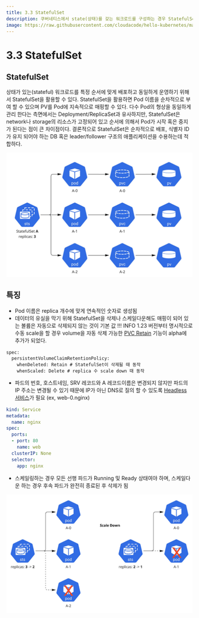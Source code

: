 ```yaml
---
title: 3.3 StatefulSet
description: 쿠버네티스에서 state(상태)를 갖는 워크로드를 구성하는 경우 StatefulSet을 활용할 수 있다
image: https://raw.githubusercontent.com/cloudacode/hello-kubernetes/main/docs/assets/kubernetes-school.png
---
```


# 3.3 StatefulSet

## StatefulSet

상태가 있는(stateful) 워크로드를 특정 순서에 맞게 배포하고 동일하게 운영하기 위해서 StatefulSet을 활용할 수 있다. StatefulSet을 활용하면 Pod 이름을 순차적으로 부여 할 수 있으며 PV를 Pod에 지속적으로 매핑할 수 있다. 다수 Pod의 형상을 동일하게 관리 한다는 측면에서는 Deployment/ReplicaSet과 유사하지만, StatefulSet은 network나 storage의 리소스가 고정되어 있고 순서에 의해서 Pod가 시작 혹은 중지가 된다는 점이 큰 차이점이다. 결론적으로 StatefulSet은 순차적으로 배포, 식별자 ID가 유지 되어야 하는 DB 혹은 leader/follower 구조의 애플리케이션을 수용하는데 적합하다.

![Statefulset](./assets/statefulset.jpg)

## 특징

- Pod 이름은 replica 개수에 맞게 연속적인 숫자로 생성됨
- 데이터의 유실을 막기 위해 StatefulSet을 삭제나 스케일다운해도 매핑이 되어 있는 볼륨은 자동으로 삭제되지 않는 것이 기본 값
!!! INFO
    1.23 버전부터 명시적으로 수동 scale을 할 경우 volume을 자동 삭제 가능한 [PVC Retain](https://kubernetes.io/docs/concepts/workloads/controllers/StatefulSet/#persistentvolumeclaim-retention) 기능이 alpha에 추가가 되었다.
```
spec:
  persistentVolumeClaimRetentionPolicy:
    whenDeleted: Retain # StatefulSet이 삭제될 때 동작
    whenScaled: Delete # replica 수 scale down 때 동작
```
- 파드의 번호, 호스트네임, SRV 레코드와 A 레코드이름은 변경되지 않지만 파드의 IP 주소는 변경될 수 있기 때문에 IP가 아닌 DNS로 질의 할 수 있도록 [Headless 서비스](https://kubernetes.io/docs/concepts/services-networking/service/#headless-services)가 필요 (ex, web-0.nginx)
```yaml
kind: Service
metadata:
  name: nginx
spec:
  ports:
  - port: 80
    name: web
  clusterIP: None
  selector:
    app: nginx
```

- 스케일링하는 경우 모든 선행 파드가 Running 및 Ready 상태여야 하며, 스케일다운 하는 경우 후속 파드가 완전히 종료된 후 삭제가 됨

![StatefulSet-scaledown](./assets/statefulset-scaledown.jpg)
